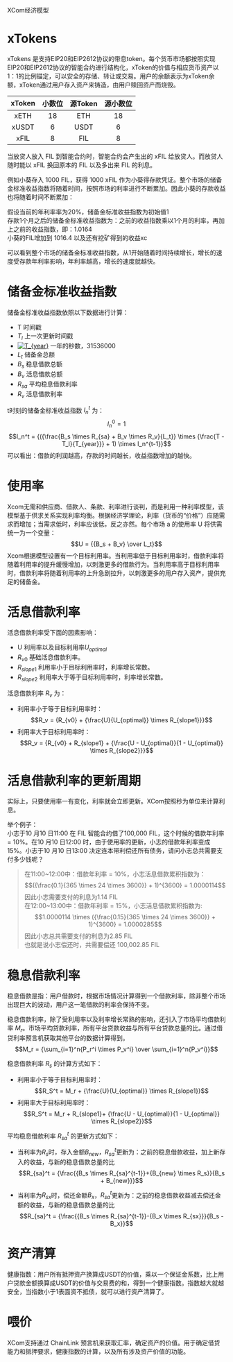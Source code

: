 XCom经济模型

# xTokens
xTokens 是支持EIP20和EIP2612协议的带息token。每个货币市场都按照实现EIP20和EIP2612协议的智能合约进行结构化，xToken的价值与相应货币资产以1：1的比例锚定，可以安全的存储、转让或交易。用户的余额表示为xToken余额，xToken通过用户存入资产来铸造，由用户赎回资产而烧毁。

|xToken|小数位|源Token|源小数位|
|:---:|:---:|:---:|:---:|
|xETH|18|ETH|18|
|xUSDT|6|USDT|6|
|xFIL|8|FIL|8|


当放贷人放入 FIL 到智能合约时，智能合约会产生出的 xFIL 给放贷人。而放贷人随时能以 xFIL 换回原本的 FIL 以及多出来 FIL 的利息。  

例如小葵存入 1000 FIL，获得 1000 xFIL 作为小葵得存款凭证。整个市场的储备金标准收益指数将随着时间，按照市场的利率进行不断累加。因此小葵的存款收益也将随着时间不断累加：

假设当前的年利率率为20%，储备金标准收益指数为初始值1  
存款1个月之后的储备金标准收益指数为：之前的收益指数乘以1个月的利率，再加上之前的收益指数，即：1.0164  
小葵的FIL增加到 1016.4 以及还有挖矿得到的收益xc  

可以看到整个市场的储备金标准收益指数，从1开始随着时间持续增长，增长的速度受存款年利率影响，年利率越高，增长的速度就越快。  

# 储备金标准收益指数
储备金标准收益指数依照以下数据进行计算：
- T 时间戳
- $T_l$ 上一次更新时间戳
- <a href="https://www.codecogs.com/eqnedit.php?latex=T_{year}" target="_blank"><img src="https://latex.codecogs.com/gif.latex?T_{year}" title="T_{year}" /></a> 一年的秒数，31536000
- $L_t$ 储备金总额
- $B_s$ 稳息借款总额
- $B_v$ 活息借款总额
- $R_{sa}$ 平均稳息借款利率
- $R_v$ 活息借款利率  

t时刻的储备金标准收益指数 $I_n^t$ 为：
$$I_n^0 = 1$$
$$I_n^t = {({\frac{B_s \times R_{sa} + B_v \times R_v}{L_t}} \times {\frac{T - T_l}{T_{year}}} + 1) \times I_n^{t-1}}$$
可以看出：借款的利润越高，存款的时间越长，收益指数增加的越快。

# 使用率
Xcom无需和供应商、借款人、条款、利率进行谈判，而是利用一种利率模型，该模型基于供求关系实现利率均衡。根据经济学理论，利率（货币的“价格”）应随需求而增加；当需求低时，利率应该低，反之亦然。每个市场 a 的使用率 U 将供需统一为一个变量：
$$U = {{B_s + B_v} \over L_t}$$
Xcom根据模型设置有一个目标利用率。当利用率低于目标利用率时，借款利率将随着利用率的提升缓慢增加，以刺激更多的借款行为。当利用率高于目标利用率时，借款利率将随着利用率的上升急剧拉升，以刺激更多的用户存入资产，提供充足的储备金。

# 活息借款利率
活息借款利率受下面的因素影响：
+ U 利用率以及目标利用率$U_{optimal}$
+ $R_{v0}$ 基础活息借款利率。
+ $R_{slope1}$ 利用率小于目标利用率时，利率增长常数。
+ $R_{slope2}$ 利用率大于等于目标利用率时，利率增长常数。

活息借款利率 $R_v$ 为：  
+ 利用率小于等于目标利用率时：
    $$R_v = {R_{v0} + {\frac{U}{U_{optimal}}  \times R_{slope1}}}$$
+ 利用率大于目标利用率时：
    $$R_v = {R_{v0} + R_{slope1} + {\frac{U - U_{optimal}}{1 - U_{optimal}} \times R_{slope2}}}$$

# 活息借款利率的更新周期
实际上，只要使用率一有变化，利率就会立即更新。XCom按照秒为单位来计算利息。

举个例子：  
小志于10 月10 日11:00 在 FIL 智能合约借了100,000 FIL，这个时候的借款年利率 = 10%。在10 月10 日12:00 时，由于使用率的更新，小志的借款年利率变成15%。小志于10 月10 日13:00 决定连本带利偿还所有债务，请问小志总共需要支付多少钱呢？  

>在11:00~12:00中：借款年利率 = 10%，小志活息借款累积指数为：
$$({\frac{0.1}{365 \times 24 \times 3600}} + 1)^{3600} = 1.0000114$$
因此小志需要支付的利息为1.14 FIL  
>在12:00~13:00中：借款年利率 = 15%，小志活息借款累积指数为:
$$1.0000114 \times ({\frac{0.15}{365 \times 24 \times 3600}} + 1)^{3600} = 1.0000285$$
因此小志总共需要支付的利息为2.85 FIL  
也就是说小志偿还时，共需要偿还 100,002.85 FIL

# 稳息借款利率
稳息借款是指：用户借款时，根据市场情况计算得到一个借款利率，除非整个市场出现巨大的波动，用户这一笔借款的利率会保持不变。 

稳息借款利率，除了受利用率以及利率增长常熟的影响，还引入了市场平均借款利率 $M_r$。市场平均贷款利率，所有平台贷款收益与所有平台贷款总量的比。通过借贷利率预言机获取其他平台的数据计算得到。
$$M_r = {\sum_{i=1}^n{P_r^i \times P_v^i} \over \sum_{i=1}^n{P_v^i}}$$

稳息借款利率 $R_s$ 的计算方式如下：  
+ 利用率小于等于目标利用率时：
$$R_S^t = M_r + {\frac{U}{U_{optimal}} \times R_{slope1}}$$
+ 利用率大于目标利用率时：
$$R_S^t = M_r + R_{slope1}+ {\frac{U - U_{optimal}}{1 - U_{optimal}} \times R_{slope2}}$$

平均稳息借款利率 $R_{sa}^t$ 的更新方式如下：  
 
+ 当利率为$R_s$时，存入金额$B_{new}$，$R_{sa}^t$更新为：之前的稳息借款收益，加上新存入的收益，与新的稳息借款总量的比
$$R_{sa}^t = {\frac{{B_s \times R_{sa}^{t-1}}+{B_{new} \times R_s}}{B_s + B_{new}}}$$

+ 当利率为$R_{sx}$时，偿还金额$B_x$，$R_{sa}^t$更新为：之前的稳息借款收益减去偿还金额的收益，与新的稳息借款总量的比
$$R_{sa}^t = {\frac{{B_s \times R_{sa}^{t-1}}-{B_x \times R_{sx}}}{B_s - B_x}}$$

# 资产清算
健康指数：用户所有抵押资产换算成USDT的价值，乘以一个保证金系数，比上用户贷款金额换算成USDT的价值与交易费的和，得到一个健康指数。指数越大就越安全，当指数小于1表面资不抵债，就可以进行资产清算了。

# 喂价
XCom支持通过 ChainLink 预言机来获取汇率，确定资产的价值。用于确定借贷能力和抵押要求，健康指数的计算，以及所有涉及资产价值的功能。
